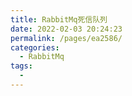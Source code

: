 ```yaml
---
title: RabbitMq死信队列
date: 2022-02-03 20:24:23
permalink: /pages/ea2586/
categories:
  - RabbitMq
tags:
  - 
---
```

